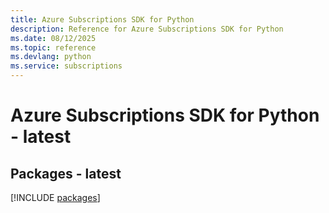 ```yaml
---
title: Azure Subscriptions SDK for Python
description: Reference for Azure Subscriptions SDK for Python
ms.date: 08/12/2025
ms.topic: reference
ms.devlang: python
ms.service: subscriptions
---
```

# Azure Subscriptions SDK for Python - latest
## Packages - latest
[!INCLUDE [packages](subscriptions-index.md)]
